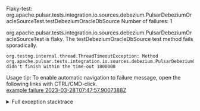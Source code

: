         
Flaky-test: org.apache.pulsar.tests.integration.io.sources.debezium.PulsarDebeziumOracleSourceTest.testDebeziumOracleDbSource
Number of failures: 1

org.apache.pulsar.tests.integration.io.sources.debezium.PulsarDebeziumOracleSourceTest is flaky. The testDebeziumOracleDbSource test method fails sporadically.

```
org.testng.internal.thread.ThreadTimeoutException: Method org.apache.pulsar.tests.integration.io.sources.debezium.PulsarDebeziumOracleSourceTest.testDebeziumOracleDbSource() didn't finish within the time-out 1800000
```

Usage tip: To enable automatic navigation to failure message, open the following links with CTRL/CMD-click.  
[example failure 2023-03-28T07:47:57.9007388Z](https://github.com/apache/pulsar/actions/runs/4539796914/jobs/8000868074#step:12:33499)  


<details>
<summary>Full exception stacktrace</summary>
<code><pre>
org.testng.internal.thread.ThreadTimeoutException: Method org.apache.pulsar.tests.integration.io.sources.debezium.PulsarDebeziumOracleSourceTest.testDebeziumOracleDbSource() didn't finish within the time-out 1800000
	at java.base@17.0.6/jdk.internal.misc.Unsafe.park(Native Method)
	at java.base@17.0.6/java.util.concurrent.locks.LockSupport.park(LockSupport.java:211)
	at java.base@17.0.6/java.util.concurrent.CompletableFuture$Signaller.block(CompletableFuture.java:1864)
	at java.base@17.0.6/java.util.concurrent.ForkJoinPool.unmanagedBlock(ForkJoinPool.java:3463)
	at java.base@17.0.6/java.util.concurrent.ForkJoinPool.managedBlock(ForkJoinPool.java:3434)
	at java.base@17.0.6/java.util.concurrent.CompletableFuture.waitingGet(CompletableFuture.java:1898)
	at java.base@17.0.6/java.util.concurrent.CompletableFuture.get(CompletableFuture.java:2072)
	at app//org.apache.pulsar.tests.integration.utils.DockerUtils.runCommandAsUser(DockerUtils.java:195)
	at app//org.apache.pulsar.tests.integration.containers.ChaosContainer.execCmdAsUser(ChaosContainer.java:98)
	at app//org.apache.pulsar.tests.integration.io.sources.debezium.DebeziumOracleDbSourceTester.runSqlCmd(DebeziumOracleDbSourceTester.java:191)
	at app//org.apache.pulsar.tests.integration.io.sources.debezium.DebeziumOracleDbSourceTester.waitForOracleStatus(DebeziumOracleDbSourceTester.java:178)
	at app//org.apache.pulsar.tests.integration.io.sources.debezium.DebeziumOracleDbSourceTester.prepareSource(DebeziumOracleDbSourceTester.java:155)
	at app//org.apache.pulsar.tests.integration.io.sources.PulsarIOSourceRunner.prepareSource(PulsarIOSourceRunner.java:117)
	at app//org.apache.pulsar.tests.integration.io.sources.debezium.PulsarIODebeziumSourceRunner.internalTestSource(PulsarIODebeziumSourceRunner.java:75)
	at app//org.apache.pulsar.tests.integration.io.sources.debezium.PulsarIODebeziumSourceRunner.testSource(PulsarIODebeziumSourceRunner.java:66)
	at app//org.apache.pulsar.tests.integration.io.sources.debezium.PulsarDebeziumOracleSourceTest.testDebeziumOracleDbConnect(PulsarDebeziumOracleSourceTest.java:85)
	at app//org.apache.pulsar.tests.integration.io.sources.debezium.PulsarDebeziumOracleSourceTest.testDebeziumOracleDbSource(PulsarDebeziumOracleSourceTest.java:48)
	at java.base@17.0.6/jdk.internal.reflect.NativeMethodAccessorImpl.invoke0(Native Method)
	at java.base@17.0.6/jdk.internal.reflect.NativeMethodAccessorImpl.invoke(NativeMethodAccessorImpl.java:77)
	at java.base@17.0.6/jdk.internal.reflect.DelegatingMethodAccessorImpl.invoke(DelegatingMethodAccessorImpl.java:43)
	at java.base@17.0.6/java.lang.reflect.Method.invoke(Method.java:568)
	at app//org.testng.internal.invokers.MethodInvocationHelper.invokeMethod(MethodInvocationHelper.java:139)
	at app//org.testng.internal.invokers.InvokeMethodRunnable.runOne(InvokeMethodRunnable.java:47)
	at app//org.testng.internal.invokers.InvokeMethodRunnable.call(InvokeMethodRunnable.java:76)
	at app//org.testng.internal.invokers.InvokeMethodRunnable.call(InvokeMethodRunnable.java:11)
	at java.base@17.0.6/java.util.concurrent.FutureTask.run(FutureTask.java:264)
	at java.base@17.0.6/java.util.concurrent.ThreadPoolExecutor.runWorker(ThreadPoolExecutor.java:1136)
	at java.base@17.0.6/java.util.concurrent.ThreadPoolExecutor$Worker.run(ThreadPoolExecutor.java:635)
	at java.base@17.0.6/java.lang.Thread.run(Thread.java:833)

2023-03-28T07:47:57,641 - INFO  - [TestNG-method=testDebeziumOracleDbSource-1:PulsarCluster@345] - Successfully stop external service debezium-oracledb-12c
2023-03-28T07:47:57,667 - INFO  - [TestNG-method=testDebeziumOracleDbSource-1:PulsarClientImpl@729] - Client closing. URL: pulsar://localhost:32785
</pre></code>
</details>

